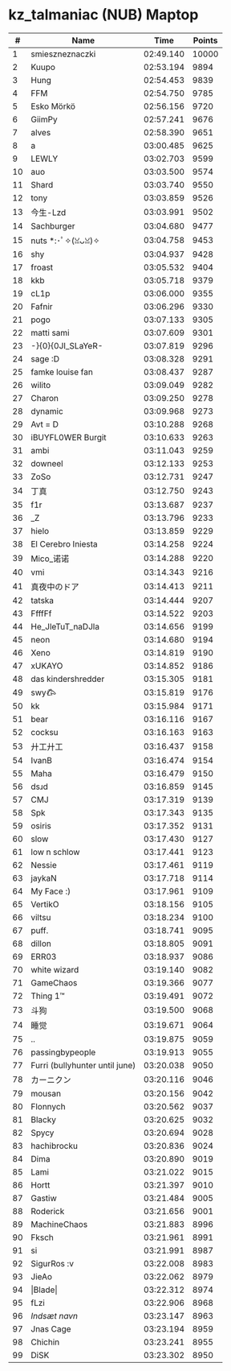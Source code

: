 # kz_talmaniac (NUB) Maptop

|  # | Name | Time | Points |
|-------------- | -------------- | -------------- | -------------- | 
| 1 | smieszneznaczki | 02:49.140 | 10000 | 
| 2 | Kuupo | 02:53.194 | 9894 | 
| 3 | Hung | 02:54.453 | 9839 | 
| 4 | FFM | 02:54.750 | 9785 | 
| 5 | Esko Mörkö | 02:56.156 | 9720 | 
| 6 | GiimPy | 02:57.241 | 9676 | 
| 7 | alves | 02:58.390 | 9651 | 
| 8 | a | 03:00.485 | 9625 | 
| 9 | LEWLY | 03:02.703 | 9599 | 
| 10 | auo | 03:03.500 | 9574 | 
| 11 | Shard | 03:03.740 | 9550 | 
| 12 | tony | 03:03.859 | 9526 | 
| 13 | 今生-Lzd | 03:03.991 | 9502 | 
| 14 | Sachburger | 03:04.680 | 9477 | 
| 15 | nuts *:･ﾟ✧(ꈍᴗꈍ)✧ | 03:04.758 | 9453 | 
| 16 | shy | 03:04.937 | 9428 | 
| 17 | froast | 03:05.532 | 9404 | 
| 18 | kkb | 03:05.718 | 9379 | 
| 19 | cL1p | 03:06.000 | 9355 | 
| 20 | Fafnir | 03:06.296 | 9330 | 
| 21 | pogo | 03:07.133 | 9305 | 
| 22 | matti sami | 03:07.609 | 9301 | 
| 23 | -}{0}{0JI_SLaYeR- | 03:07.819 | 9296 | 
| 24 | sage :D | 03:08.328 | 9291 | 
| 25 | famke louise fan | 03:08.437 | 9287 | 
| 26 | wilito | 03:09.049 | 9282 | 
| 27 | Charon | 03:09.250 | 9278 | 
| 28 | dynamic | 03:09.968 | 9273 | 
| 29 | Avt = D | 03:10.288 | 9268 | 
| 30 | iBUYFL0WER Burgit | 03:10.633 | 9263 | 
| 31 | ambi | 03:11.043 | 9259 | 
| 32 | downeel | 03:12.133 | 9253 | 
| 33 | ZoSo | 03:12.731 | 9247 | 
| 34 | 丁真 | 03:12.750 | 9243 | 
| 35 | f1r | 03:13.687 | 9237 | 
| 36 | _Z | 03:13.796 | 9233 | 
| 37 | hielo | 03:13.859 | 9229 | 
| 38 | El Cerebro Iniesta | 03:14.258 | 9224 | 
| 39 | Mico_诺诺 | 03:14.288 | 9220 | 
| 40 | vmi | 03:14.343 | 9216 | 
| 41 | 真夜中のドア | 03:14.413 | 9211 | 
| 42 | tatska | 03:14.444 | 9207 | 
| 43 | FfffFf | 03:14.522 | 9203 | 
| 44 | He_JleTuT_naDJla | 03:14.656 | 9199 | 
| 45 | neon | 03:14.680 | 9194 | 
| 46 | Xeno | 03:14.819 | 9190 | 
| 47 | xUKAYO | 03:14.852 | 9186 | 
| 48 | das kindershredder | 03:15.305 | 9181 | 
| 49 | swy𐂃 | 03:15.819 | 9176 | 
| 50 | kk | 03:15.984 | 9171 | 
| 51 | bear | 03:16.116 | 9167 | 
| 52 | cocksu | 03:16.163 | 9163 | 
| 53 | 廾工廾工 | 03:16.437 | 9158 | 
| 54 | IvanB | 03:16.474 | 9154 | 
| 55 | Maha | 03:16.479 | 9150 | 
| 56 | dsɹd | 03:16.859 | 9145 | 
| 57 | CMJ | 03:17.319 | 9139 | 
| 58 | Spk | 03:17.343 | 9135 | 
| 59 | osiris | 03:17.352 | 9131 | 
| 60 | slow | 03:17.430 | 9127 | 
| 61 | low n schlow | 03:17.441 | 9123 | 
| 62 | Nessie | 03:17.461 | 9119 | 
| 63 | jaykaN | 03:17.718 | 9114 | 
| 64 | My Face :) | 03:17.961 | 9109 | 
| 65 | VertikO | 03:18.156 | 9105 | 
| 66 | viltsu | 03:18.234 | 9100 | 
| 67 | puff. | 03:18.741 | 9095 | 
| 68 | dillon | 03:18.805 | 9091 | 
| 69 | ERR03 | 03:18.937 | 9086 | 
| 70 | white wizard | 03:19.140 | 9082 | 
| 71 | GameChaos | 03:19.366 | 9077 | 
| 72 | Thing 1™ | 03:19.491 | 9072 | 
| 73 | 斗狗 | 03:19.500 | 9068 | 
| 74 | 睡觉 | 03:19.671 | 9064 | 
| 75 | .. | 03:19.875 | 9059 | 
| 76 | passingbypeople | 03:19.913 | 9055 | 
| 77 | Furri (bullyhunter until june) | 03:20.038 | 9050 | 
| 78 | カーニクン | 03:20.116 | 9046 | 
| 79 | mousan | 03:20.156 | 9042 | 
| 80 | Flonnych | 03:20.562 | 9037 | 
| 81 | Blacky | 03:20.625 | 9032 | 
| 82 | Spycy | 03:20.694 | 9028 | 
| 83 | hachibrocku | 03:20.836 | 9024 | 
| 84 | Dima | 03:20.890 | 9019 | 
| 85 | Lami | 03:21.022 | 9015 | 
| 86 | Hortt | 03:21.397 | 9010 | 
| 87 | Gastiw | 03:21.484 | 9005 | 
| 88 | Roderick | 03:21.656 | 9001 | 
| 89 | MachineChaos | 03:21.883 | 8996 | 
| 90 | Fksch | 03:21.961 | 8991 | 
| 91 | si | 03:21.991 | 8987 | 
| 92 | SigurRos :v | 03:22.008 | 8983 | 
| 93 | JieAo | 03:22.062 | 8979 | 
| 94 | \|Blade\| | 03:22.312 | 8974 | 
| 95 | fLzi | 03:22.906 | 8968 | 
| 96 | *Indsæt navn* | 03:23.147 | 8963 | 
| 97 | Jnas Cage | 03:23.194 | 8959 | 
| 98 | Chichin | 03:23.241 | 8955 | 
| 99 | DiSK | 03:23.302 | 8950 | 

